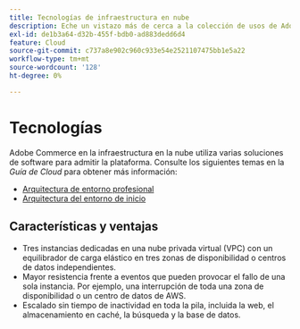 ```yaml
---
title: Tecnologías de infraestructura en nube
description: Eche un vistazo más de cerca a la colección de usos de Adobe de tecnología para Adobe Commerce en la infraestructura en la nube.
exl-id: de1b3a64-d32b-455f-bdb0-ad883dedd6d4
feature: Cloud
source-git-commit: c737a8e902c960c933e54e2521107475bb1e5a22
workflow-type: tm+mt
source-wordcount: '128'
ht-degree: 0%

---
```



# Tecnologías

Adobe Commerce en la infraestructura en la nube utiliza varias soluciones de software para admitir la plataforma. Consulte los siguientes temas en la _Guía de Cloud_ para obtener más información:

- [Arquitectura de entorno profesional](https://experienceleague.adobe.com/docs/commerce-cloud-service/user-guide/architecture/pro-architecture.html#production-technology-stack)
- [Arquitectura del entorno de inicio](https://experienceleague.adobe.com/docs/commerce-cloud-service/user-guide/architecture/starter-architecture.html#production-and-staging-technology-stack)

## Características y ventajas

- Tres instancias dedicadas en una nube privada virtual (VPC) con un equilibrador de carga elástico en tres zonas de disponibilidad o centros de datos independientes.
- Mayor resistencia frente a eventos que pueden provocar el fallo de una sola instancia. Por ejemplo, una interrupción de toda una zona de disponibilidad o un centro de datos de AWS.
- Escalado sin tiempo de inactividad en toda la pila, incluida la web, el almacenamiento en caché, la búsqueda y la base de datos.
